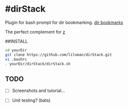 
#dirStack
============

Plugin for bash prompt for dir bookmarking.
[dir bookmarks](http://vincent.bernat.im/en/blog/2015-zsh-directory-bookmarks.html)

The perfect complement for [z](https://github.com/rupa/z)


##INSTALL

```bash
cd yourDir
git clone https://github.com/liloman/dirStack.git 
vi .bashrc 
. yourDir/dirStack/dirStack.sh
```

## TODO
- [ ] Screenshots and tutorial...
- [ ] Unit testing? (bats)



